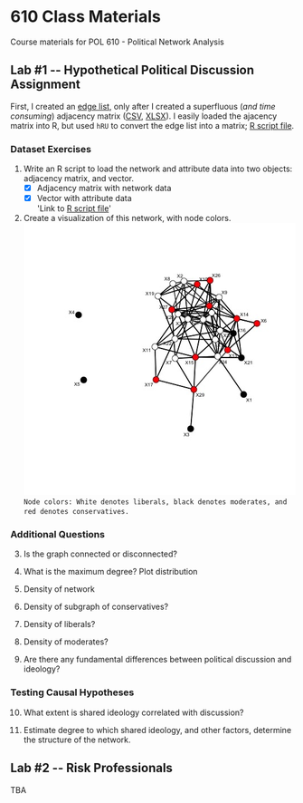 # 610 Class Materials
Course materials for POL 610 - Political Network Analysis

## Lab #1 -- Hypothetical Political Discussion Assignment

First, I created an [edge list](../master/edgelist_pol.csv), only after I created a superfluous (*and time consuming*) adjacency matrix ([CSV](../master/politicalnetworkmatrix.csv), [XLSX](../master/politicalnetworkmatrix.xlsx)).
I easily loaded the ajacency matrix into R, but used `hRU` to convert the edge list into a matrix; [R script file](../master/lab1script.R).

### Dataset Exercises
1. Write an R script to load the network and attribute data into two objects: adjacency matrix, and vector.
   - [x] Adjacency matrix with network data  
   - [x] Vector with attribute data  
   'Link to [R script file](../master/lab1script.R)'

2. Create a visualization of this network, with node colors.
   ![Pol Net Visualization](/pol_net.jpeg)  
   `Node colors: White denotes liberals, black denotes moderates, and red denotes conservatives.`

### Additional Questions
3. Is the graph connected or disconnected?

4. What is the maximum degree? Plot distribution

5. Density of network

6. Density of subgraph of conservatives?

7. Density of liberals?

8. Density of moderates?

9. Are there any fundamental differences between political discussion and ideology?

### Testing Causal Hypotheses
10. What extent is shared ideology correlated with discussion?

11. Estimate degree to which shared ideology, and other factors, determine the structure of the network.

## Lab #2 -- Risk Professionals
TBA